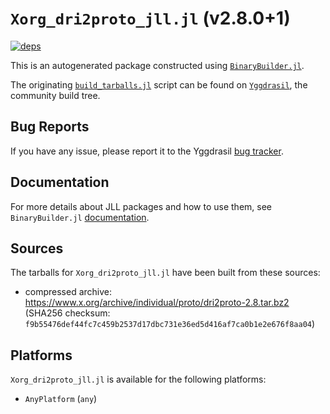 # `Xorg_dri2proto_jll.jl` (v2.8.0+1)

[![deps](https://juliahub.com/docs/Xorg_dri2proto_jll/deps.svg)](https://juliahub.com/ui/Packages/Xorg_dri2proto_jll/OfUU0?page=2)

This is an autogenerated package constructed using [`BinaryBuilder.jl`](https://github.com/JuliaPackaging/BinaryBuilder.jl).

The originating [`build_tarballs.jl`](https://github.com/JuliaPackaging/Yggdrasil/blob/8689d48f25f773b86c9953609318a272badd7562/X/Xorg_dri2proto/build_tarballs.jl) script can be found on [`Yggdrasil`](https://github.com/JuliaPackaging/Yggdrasil/), the community build tree.

## Bug Reports

If you have any issue, please report it to the Yggdrasil [bug tracker](https://github.com/JuliaPackaging/Yggdrasil/issues).

## Documentation

For more details about JLL packages and how to use them, see `BinaryBuilder.jl` [documentation](https://docs.binarybuilder.org/stable/jll/).

## Sources

The tarballs for `Xorg_dri2proto_jll.jl` have been built from these sources:

* compressed archive: https://www.x.org/archive/individual/proto/dri2proto-2.8.tar.bz2 (SHA256 checksum: `f9b55476def44fc7c459b2537d17dbc731e36ed5d416af7ca0b1e2e676f8aa04`)

## Platforms

`Xorg_dri2proto_jll.jl` is available for the following platforms:

* `AnyPlatform` (`any`)
